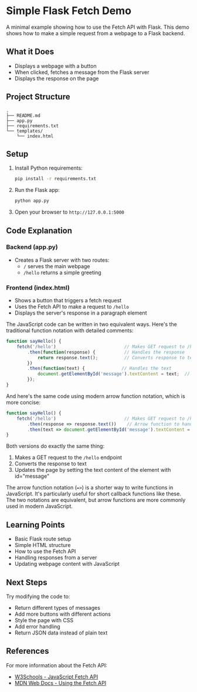 # Simple Flask Fetch Demo

A minimal example showing how to use the Fetch API with Flask. This demo shows how to make a simple request from a webpage to a Flask backend.

## What it Does

- Displays a webpage with a button
- When clicked, fetches a message from the Flask server
- Displays the response on the page

## Project Structure 

```
.
├── README.md
├── app.py
├── requirements.txt
└── templates/
    └── index.html
```

## Setup

1. Install Python requirements: 
   ```bash
   pip install -r requirements.txt
   ```

2. Run the Flask app:
   ```bash
   python app.py
   ```

3. Open your browser to `http://127.0.0.1:5000`

## Code Explanation

### Backend (app.py)
- Creates a Flask server with two routes:
  - `/` serves the main webpage
  - `/hello` returns a simple greeting

### Frontend (index.html)
- Shows a button that triggers a fetch request
- Uses the Fetch API to make a request to `/hello`
- Displays the server's response in a paragraph element

The JavaScript code can be written in two equivalent ways. Here's the traditional function notation with detailed comments:
```javascript
function sayHello() {
    fetch('/hello')                          // Makes GET request to /hello endpoint
        .then(function(response) {           // Handles the response
            return response.text();          // Converts response to text
        })
        .then(function(text) {              // Handles the text
            document.getElementById('message').textContent = text;  // Updates page
        });
}
```

And here's the same code using modern arrow function notation, which is more concise:
```javascript
function sayHello() {
    fetch('/hello')                          // Makes GET request to /hello endpoint
        .then(response => response.text())    // Arrow function to handle response
        .then(text => document.getElementById('message').textContent = text);  // Arrow function to update page
}
```

Both versions do exactly the same thing:
1. Makes a GET request to the `/hello` endpoint
2. Converts the response to text
3. Updates the page by setting the text content of the element with id="message"

The arrow function notation (`=>`) is a shorter way to write functions in JavaScript. It's particularly useful for short callback functions like these. The two notations are equivalent, but arrow functions are more commonly used in modern JavaScript.

## Learning Points

- Basic Flask route setup
- Simple HTML structure
- How to use the Fetch API
- Handling responses from a server
- Updating webpage content with JavaScript

## Next Steps

Try modifying the code to:
- Return different types of messages
- Add more buttons with different actions
- Style the page with CSS
- Add error handling
- Return JSON data instead of plain text 

## References

For more information about the Fetch API:
- [W3Schools - JavaScript Fetch API](https://www.w3schools.com/js/js_api_fetch.asp)
- [MDN Web Docs - Using the Fetch API](https://developer.mozilla.org/en-US/docs/Web/API/Fetch_API/Using_Fetch) 